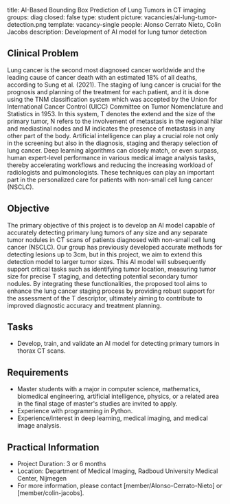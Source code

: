 title: AI-Based Bounding Box Prediction of Lung Tumors in CT imaging
groups: diag
closed: false
type: student
picture: vacancies/ai-lung-tumor-detection.png
template: vacancy-single
people: Alonso Cerrato Nieto, Colin Jacobs
description: Development of AI model for lung tumor detection


## Clinical Problem

Lung cancer is the second most diagnosed cancer worldwide and the leading cause of cancer death with an estimated 18% of all deaths, according to Sung et al. (2021). The staging of lung cancer is crucial for the prognosis and planning of the treatment for each patient, and it is done using the TNM classification system which was accepted by the Union for International Cancer Control (UICC) Committee on Tumor Nomenclature and Statistics in 1953. In this system, T denotes the extend and the size of the primary tumor, N refers to the involvement of metastasis in the regional hilar and mediastinal nodes and M indicates the presence of metastasis in any other part of the body. Artificial intelligence can play a crucial role not only in the screening but also in the diagnosis, staging and therapy selection of lung cancer. Deep learning algorithms can closely match, or even surpass, human expert-level performance in various medical image analysis tasks, thereby accelerating workflows and reducing the increasing workload of radiologists and pulmonologists. These techniques can play an important part in the personalized care for patients with non-small cell lung cancer (NSCLC).

## Objective

The primary objective of this project is to develop an AI model capable of accurately detecting primary lung tumors of any size and any separate tumor nodules in CT scans of patients diagnosed with non-small cell lung cancer (NSCLC). Our group has previously developed accurate methods for detecting lesions up to 3cm, but in this project, we aim to extend this detection model to larger tumor sizes. This AI model will subsequently support critical tasks such as identifying tumor location, measuring tumor size for precise T staging, and detecting potential secondary tumor nodules. By integrating these functionalities, the proposed tool aims to enhance the lung cancer staging process by providing robust support for the assessment of the T descriptor, ultimately aiming to contribute to improved diagnostic accuracy and treatment planning.

## Tasks

- Develop, train, and validate an AI model for detecting primary tumors in thorax CT scans.

## Requirements

- Master students with a major in computer science, mathematics, biomedical engineering, artificial intelligence, physics, or a related area in the final stage of master's studies are invited to apply. 
- Experience with programming in Python. 
- Experience/interest in deep learning, medical imaging, and medical image analysis.

## Practical Information

- Project Duration: 3 or 6 months
- Location: Department of Medical Imaging, Radboud University Medical Center, Nijmegen
- For more information, please contact [member/Alonso-Cerrato-Nieto] or [member/colin-jacobs].
